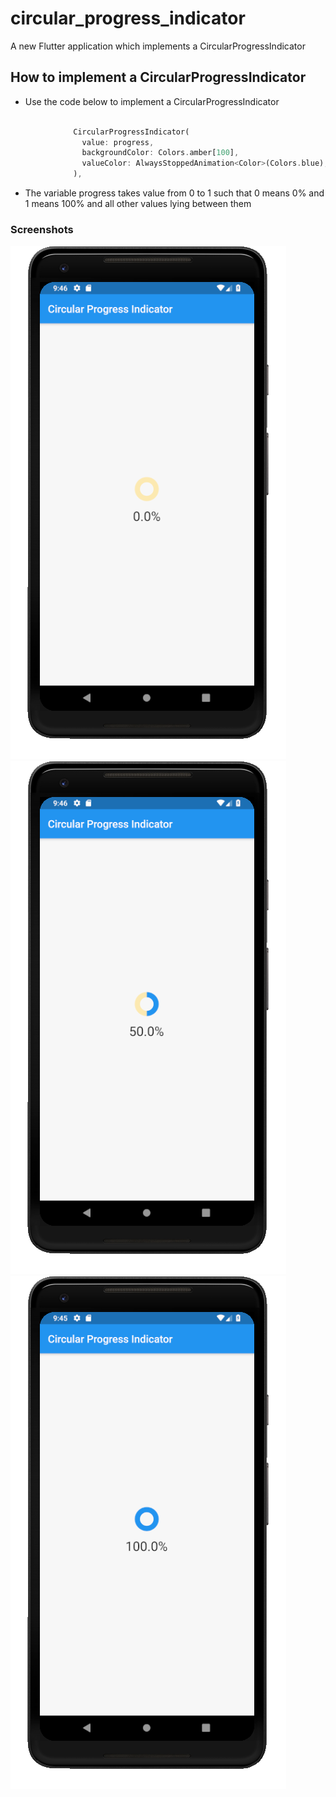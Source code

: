 # circular_progress_indicator

A new Flutter application which implements a CircularProgressIndicator

## How to implement a CircularProgressIndicator

- Use the code below to implement a CircularProgressIndicator

```dart

              CircularProgressIndicator(
                value: progress,
                backgroundColor: Colors.amber[100],
                valueColor: AlwaysStoppedAnimation<Color>(Colors.blue),
              ),

```

- The variable progress takes value from 0 to 1 such that 0 means 0% and 1 means 100% and all other
values lying between them


### Screenshots

![](./screenshots/screen2.png) ![](./screenshots/screen3.png) ![](./screenshots/screen1.png)
